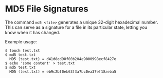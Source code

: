 # MD5 File Signatures

The command `md5 <file>` generates a unique 32-digit hexadecimal number. This can serve as a signature for a file in its particular state, letting you know when it has changed.

Example usage:

```shell
$ touch test.txt
$ md5 test.txt
  MD5 (test.txt) = d41d8cd98f00b204e9800998ecf8427e
$ echo 'some content' > test.txt
$ md5 test.txt
  MD5 (test.txt) = eb9c2bf0eb63f3a7bc0ea37ef18aeba5
```
